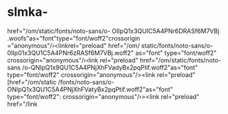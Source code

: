 # slmka-
href="/om/static/fonts/noto-sans/o-
OIIpQ1x3QUIC5A4PNr6DRASf6M7VBj
.woofs"as="font"type="font/woff2"crossorigin
="anonymous"/›<linkrel="preload" href="/om/
static/fonts/noto-sans/o-0IIp01x3QU1C5A4PNr6zRASf6M7VBj.woff2" as="font" 
type="font/woff2" crossorigin="anonymous"/›‹link rel="preload" href="/om/static/fonts/noto-sans
/o-QNIpQ1x9QU1C5A4PNjXhFVadyBx2pqPIif.woff2"as="font" type="font/woff2" crossorigin="anonymous"/><link rel="preload" 
[href="/om/static
/fonts/noto-sans/o-ONIpQ1x3QU1C5A4PNjXhFVatyBx2pqPtif.woff2"as="font" type="font/woff2":
crossorigin="anonymous"/›><link
 rel="preload" href="/link 
